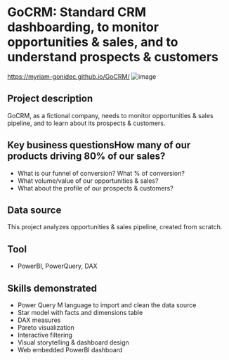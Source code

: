 # GoCRM: Standard CRM dashboarding, to monitor opportunities & sales, and to understand prospects & customers
https://myriam-gonidec.github.io/GoCRM/
![image](https://github.com/user-attachments/assets/5dca21b5-3143-4282-8b54-ed0b3575811e)

## Project description
GoCRM, as a fictional company, needs to monitor opportunities & sales pipeline, and to learn about its prospects & customers.

## Key business questionsHow many of our products driving 80% of our sales?
- What is our funnel of conversion? What % of conversion?
- What volume/value of our opportunities & sales?
- What about the profile of our prospects & customers?

## Data source
This project analyzes opportunities & sales pipeline, created from scratch.

## Tool
- PowerBI, PowerQuery, DAX

## Skills demonstrated
- Power Query M language to import and clean the data source
- Star model with facts and dimensions table
- DAX measures
- Pareto visualization
- Interactive filtering
- Visual storytelling & dashboard design
- Web embedded PowerBI dashboard

